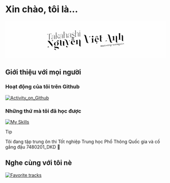 <!--https://repobeats.axiom.co/api/embed/b8a59d63070b4186fc1af22c77c5d784d2306be8.svg-->

# Xin chào, tôi là...

<picture>
  <source media="(prefers-color-scheme: dark)" srcset="https://raw.githubusercontent.com/TakahashiNguyen/TakahashiNguyen/output/greeting-dark.gif">
  <img alt="Shows an illustrated sun in light mode and a moon with stars in dark mode." src="https://raw.githubusercontent.com/TakahashiNguyen/TakahashiNguyen/output/greeting.gif">
</picture>

## Giới thiệu với mọi người

### Hoạt động của tôi trên Github

[![Activity_on_Github](https://raw.githubusercontent.com/TakahashiNguyen/TakahashiNguyen/output/stats.svg)](#hoạt-động-của-tôi-trên-github)

### Những thứ mà tôi đã học được

[![My Skills](https://skillicons.dev/icons?i=github,vscode,docker,cloudflare,py,vim,cpp,nestjs,nodejs,androidstudio,linux,windows,mysql&theme=dark)](#những-thứ-mà-tôi-đã-học-được)

> [!TIP]
> Tôi đang tập trung ôn thi Tốt nghiệp Trung học Phổ Thông Quốc gia và cố gắng đậu 7480201_DKD 🥰

## Nghe cùng với tôi nè

[![Favorite tracks](https://data-card-for-spotify.herokuapp.com/api/card?user_id=31qy6z7gz35jc5yccywp6eyumuxy&hide_title=true)](#nhạc-tôi-thích-nè)

<!---
  Tạm biệt Github README và takahashi.github.io trong 3 tháng nha!
  Tập trung thi Học Kì, Tốt Nghiệp THPT Quốc Gia và Đánh giá Năng lực đợt hai thôi.
-->
